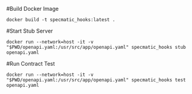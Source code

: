 #Build Docker Image
```shell
docker build -t specmatic_hooks:latest .
```

#Start Stub Server
```shell
docker run --network=host -it -v "$PWD/openapi.yaml:/usr/src/app/openapi.yaml" specmatic_hooks stub openapi.yaml
```

#Run Contract Test
```shell
docker run --network=host -it -v "$PWD/openapi.yaml:/usr/src/app/openapi.yaml" specmatic_hooks test openapi.yaml
```